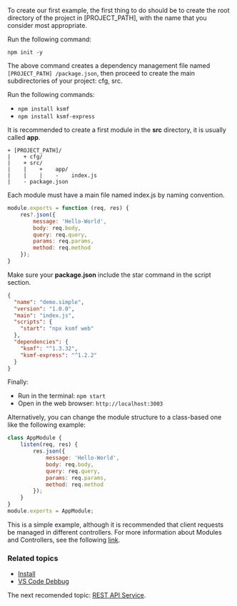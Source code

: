 To create our first example, the first thing to do should be to create the root directory of the project in [PROJECT_PATH], with the name that you consider most appropriate. 

Run the following command: 
```
npm init -y
```

The above command creates a dependency management file named ```[PROJECT_PATH] /package.json```, then proceed to create the main subdirectories of your project: cfg, src. 

Run the following commands:
- ``` npm install ksmf ```
- ``` npm install ksmf-express ```

It is recommended to create a first module in the **src** directory, it is usually called **app**. 
```
+ [PROJECT_PATH]/
|    + cfg/
|    + src/
|    |    +    app/
|    |    |    -    index.js
|    - package.json
```

Each module must have a main file named index.js by naming convention. 
```js
module.exports = function (req, res) {
    res?.json({
        message: 'Hello-World',
        body: req.body,
        query: req.query,
        params: req.params,
        method: req.method
    });
}
```

Make sure your **package.json** include the star command in the script section.

```json
{
  "name": "demo.simple",
  "version": "1.0.0",
  "main": "index.js",
  "scripts": {
    "start": "npx ksmf web"
  },
  "dependencies": {
    "ksmf": "^1.3.32",
    "ksmf-express": "^1.2.2"
  }
}
```

Finally:
- Run in the terminal: ```npm start```
- Open in the web browser: ``` http://localhost:3003 ``` 

Alternatively, you can change the module structure to a class-based one like the following example:
```js
class AppModule {
    listen(req, res) {
        res.json({ 
            message: 'Hello-World',
            body: req.body, 
            query: req.query, 
            params: req.params, 
            method: req.method 
        });
    }
}
module.exports = AppModule;
```

This is a simple example, although it is recommended that client requests be managed in different controllers. For more information about Modules and Controllers, see the following [link](./common.modules.md).

### Related topics

- [Install](./intro.install.md)
- [VS Code Debbug](./advanced.ide.md)

The next recomended topic: [REST API Service](./intro.REST_API.md).

